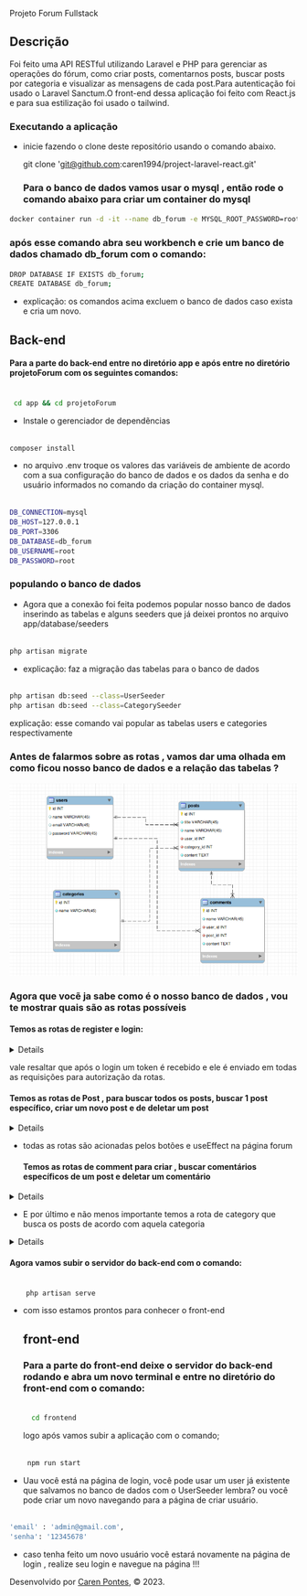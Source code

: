 Projeto Forum Fullstack
## Descrição

Foi feito uma API RESTful utilizando Laravel e PHP para gerenciar as operações do fórum, como criar posts, comentarnos posts, buscar posts por categoria e visualizar as mensagens de cada post.Para autenticação foi usado o Laravel Sanctum.O front-end dessa aplicação foi feito com React.js e para sua estilização foi usado o tailwind.


### Executando a aplicação

 - inicie fazendo o clone deste repositório usando o comando abaixo.

    git clone 'git@github.com:caren1994/project-laravel-react.git'
   
   ### Para o banco de dados vamos usar o mysql , então rode o comando abaixo para criar um container do mysql
   
```bash
docker container run -d -it --name db_forum -e MYSQL_ROOT_PASSWORD=root -p 3306:3306 mysql:8
```

### após esse comando abra seu workbench e crie um banco de dados chamado db_forum com o comando:

```bash
DROP DATABASE IF EXISTS db_forum; 
CREATE DATABASE db_forum;

```

- explicação: os comandos acima excluem o banco de dados caso exista e cria um novo.

## Back-end

#### Para a parte do back-end entre no diretório app e após entre no diretório projetoForum com os seguintes comandos:
``` bash
  
 cd app && cd projetoForum

```

- Instale o gerenciador de dependẽncias
```bash
  
composer install

```

- no arquivo .env troque os valores das variáveis de ambiente de acordo com a sua configuração do banco de dados e os dados da senha e do usuário informados no comando da criação do container mysql.

```bash
    
DB_CONNECTION=mysql
DB_HOST=127.0.0.1
DB_PORT=3306
DB_DATABASE=db_forum
DB_USERNAME=root
DB_PASSWORD=root

 ```

### populando o banco de dados

- Agora que a conexão foi feita podemos popular nosso banco de dados inserindo as tabelas e alguns seeders que já deixei prontos no arquivo app/database/seeders

```bash
  
php artisan migrate 

 ```
- explicação: faz a migração das tabelas para o banco de dados

```bash
   
php artisan db:seed --class=UserSeeder
php artisan db:seed --class=CategorySeeder

```
   
   explicação: esse comando vai popular as tabelas users e categories respectivamente

### Antes de falarmos sobre as rotas , vamos dar uma olhada em como ficou nosso banco de dados e a relação das tabelas ?

 ![DER](./frontend/public/diagrama-forum-laravel-react.png)


### Agora que vocẽ ja sabe como é o nosso banco de dados , vou te mostrar quais são as rotas possíveis
#### Temos as rotas de register e login:
<details>
1- post ('/register) para criar um novo usuário
2- post ('login) para efetuar o login
</details>

vale resaltar que após o login um token é recebido e ele é enviado em todas as requisições para autorização da rotas.
#### Temos as rotas de Post , para buscar todos os posts, buscar 1 post específico, criar um novo post e de deletar um post
<details>
1-post ('/post') para a criar um novo post
2-get ('/post')  para buscar todos os pots
3-get('/post/{id}') para procurar um post específico
4-delete('/post/{id}') para deletar um post
</details>

- todas as rotas são acionadas pelos botões e useEffect na página forum

  #### Temos as rotas de comment para criar , buscar comentários específicos de um post e deletar um comentário
<details>
  1-get ('/comment/{id}') para buscar os comentários de acordo com o post
  2-post ('/comment') para criar um novo comentaŕio
  3-delete ('/comment/{id}') para deletar um ccomentário
</details>

 - E por último e não menos importante temos a rota de category  que  busca os posts de acordo com aquela categoria
 
<details>
  1-get ('/comment/{name}') recebe um name por param e retorna os posts de acordo com aquela categoria recebida
</details>

  #### Agora vamos subir o servidor do back-end com o comando:
```bash
    
    php artisan serve

```

- com isso estamos prontos para conhecer o front-end

  ## front-end

  ### Para a parte do front-end deixe o servidor do back-end rodando e abra um novo terminal  e entre no diretório do front-end com o comando:

  ```bash
    
    cd frontend
  ```
  logo após vamos subir a aplicação com o comando;

  ```bash
    
   npm run start
  ```

- Uau você está na página de login, você pode usar um user já existente que salvamos no banco de dados com o UserSeeder lembra? ou você pode criar um novo navegando para a página de criar usuário.

```bash
  
'email' : 'admin@gmail.com',
'senha': '12345678'

```

- caso tenha feito um novo usuário você estará novamente na página de login , realize seu login e navegue na página !!!

  

Desenvolvido por [Caren Pontes](https://www.linkedin.com/in/caren-oliveira-pontes/), © 2023.
